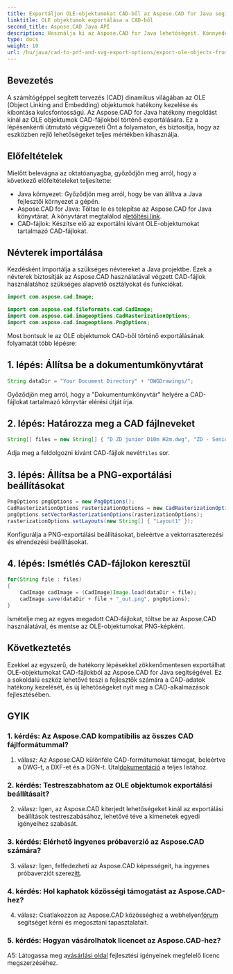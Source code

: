 ```yaml
---
title: Exportáljon OLE-objektumokat CAD-ből az Aspose.CAD for Java segítségével
linktitle: OLE objektumok exportálása a CAD-ből
second_title: Aspose.CAD Java API
description: Használja ki az Aspose.CAD for Java lehetőségeit. Könnyedén exportálhat OLE objektumokat CAD-fájlokból. Töltse le most a zökkenőmentes CAD-adatkezeléshez.
type: docs
weight: 10
url: /hu/java/cad-to-pdf-and-svg-export-options/export-ole-objects-from-cad/
---
```

## Bevezetés

A számítógéppel segített tervezés (CAD) dinamikus világában az OLE (Object Linking and Embedding) objektumok hatékony kezelése és kibontása kulcsfontosságú. Az Aspose.CAD for Java hatékony megoldást kínál az OLE objektumok CAD-fájlokból történő exportálására. Ez a lépésenkénti útmutató végigvezeti Önt a folyamaton, és biztosítja, hogy az eszközben rejlő lehetőségeket teljes mértékben kihasználja.

## Előfeltételek

Mielőtt belevágna az oktatóanyagba, győződjön meg arról, hogy a következő előfeltételeket teljesítette:

- Java környezet: Győződjön meg arról, hogy be van állítva a Java fejlesztői környezet a gépén.
-  Aspose.CAD for Java: Töltse le és telepítse az Aspose.CAD for Java könyvtárat. A könyvtárat megtalálod a[letöltési link](https://releases.aspose.com/cad/java/).
- CAD-fájlok: Készítse elő az exportálni kívánt OLE-objektumokat tartalmazó CAD-fájlokat.

## Névterek importálása

Kezdésként importálja a szükséges névtereket a Java projektbe. Ezek a névterek biztosítják az Aspose.CAD használatával végzett CAD-fájlok használatához szükséges alapvető osztályokat és funkciókat.

```java
import com.aspose.cad.Image;

import com.aspose.cad.fileformats.cad.CadImage;
import com.aspose.cad.imageoptions.CadRasterizationOptions;
import com.aspose.cad.imageoptions.PngOptions;
```

Most bontsuk le az OLE objektumok CAD-ből történő exportálásának folyamatát több lépésre:

## 1. lépés: Állítsa be a dokumentumkönyvtárat

```java
String dataDir = "Your Document Directory" + "DWGDrawings/";
```

Győződjön meg arról, hogy a "Dokumentumkönyvtár" helyére a CAD-fájlokat tartalmazó könyvtár elérési útját írja.

## 2. lépés: Határozza meg a CAD fájlneveket

```java
String[] files = new String[] { "D ZD junior D10m H2m.dwg", "ZD - Senior D6m H2m45.dwg" };
```

 Adja meg a feldolgozni kívánt CAD-fájlok nevét`files` sor.

## 3. lépés: Állítsa be a PNG-exportálási beállításokat

```java
PngOptions pngOptions = new PngOptions();
CadRasterizationOptions rasterizationOptions = new CadRasterizationOptions();
pngOptions.setVectorRasterizationOptions(rasterizationOptions);
rasterizationOptions.setLayouts(new String[] { "Layout1" });
```

Konfigurálja a PNG-exportálási beállításokat, beleértve a vektorraszterezési és elrendezési beállításokat.

## 4. lépés: Ismétlés CAD-fájlokon keresztül

```java
for(String file : files)
{
    CadImage cadImage = (CadImage)Image.load(dataDir + file);
    cadImage.save(dataDir + file + "_out.png", pngOptions);
}
```

Ismételje meg az egyes megadott CAD-fájlokat, töltse be az Aspose.CAD használatával, és mentse az OLE-objektumokat PNG-képként.

## Következtetés

Ezekkel az egyszerű, de hatékony lépésekkel zökkenőmentesen exportálhat OLE-objektumokat CAD-fájlokból az Aspose.CAD for Java segítségével. Ez a sokoldalú eszköz lehetővé teszi a fejlesztők számára a CAD-adatok hatékony kezelését, és új lehetőségeket nyit meg a CAD-alkalmazások fejlesztésében.

## GYIK

### 1. kérdés: Az Aspose.CAD kompatibilis az összes CAD fájlformátummal?

 1. válasz: Az Aspose.CAD különféle CAD-formátumokat támogat, beleértve a DWG-t, a DXF-et és a DGN-t. Utal[dokumentáció](https://reference.aspose.com/cad/java/) a teljes listához.

### 2. kérdés: Testreszabhatom az OLE objektumok exportálási beállításait?

2. válasz: Igen, az Aspose.CAD kiterjedt lehetőségeket kínál az exportálási beállítások testreszabásához, lehetővé téve a kimenetek egyedi igényeihez szabását.

### 3. kérdés: Elérhető ingyenes próbaverzió az Aspose.CAD számára?

 3. válasz: Igen, felfedezheti az Aspose.CAD képességeit, ha ingyenes próbaverziót szerez[itt](https://releases.aspose.com/).

### 4. kérdés: Hol kaphatok közösségi támogatást az Aspose.CAD-hez?

 4. válasz: Csatlakozzon az Aspose.CAD közösséghez a webhelyen[fórum](https://forum.aspose.com/c/cad/19) segítséget kérni és megosztani tapasztalatait.

### 5. kérdés: Hogyan vásárolhatok licencet az Aspose.CAD-hez?

A5: Látogassa meg a[vásárlási oldal](https://purchase.aspose.com/buy) fejlesztési igényeinek megfelelő licenc megszerzéséhez.